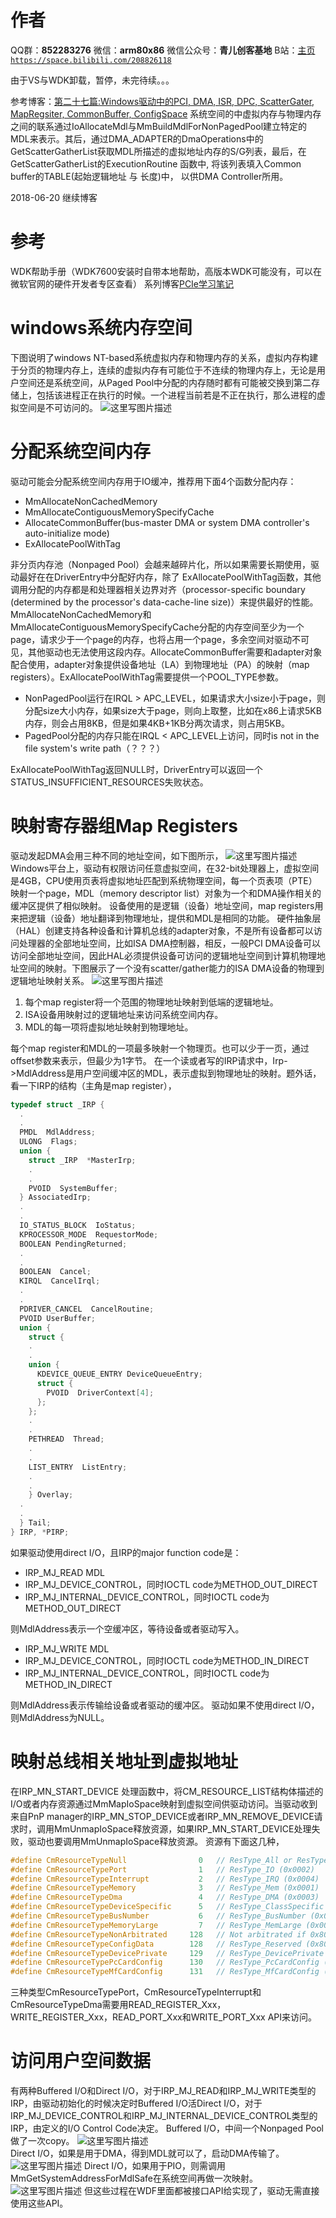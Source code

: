 ﻿# 作者
QQ群：**852283276**
微信：**arm80x86**
微信公众号：**青儿创客基地**
B站：[主页 `https://space.bilibili.com/208826118`](https://space.bilibili.com/208826118)

由于VS与WDK卸载，暂停，未完待续。。。

参考博客：[第二十七篇:Windows驱动中的PCI, DMA, ISR, DPC, ScatterGater, MapRegsiter, CommonBuffer, ConfigSpace](https://blog.csdn.net/u013140088/article/details/37742681)
系统空间的中虚拟内存与物理内存之间的联系通过IoAllocateMdl与MmBuildMdlForNonPagedPool建立特定的MDL来表示。其后，通过DMA_ADAPTER的DmaOperations中的GetScatterGatherList获取MDL所描述的虚拟地址内存的S/G列表，最后，在GetScatterGatherList的ExecutionRoutine 函数中, 将该列表填入Common buffer的TABLE(起始逻辑地址 与 长度)中， 以供DMA Controller所用。

2018-06-20 继续博客

# 参考

WDK帮助手册（WDK7600安装时自带本地帮助，高版本WDK可能没有，可以在微软官网的硬件开发者专区查看）
系列博客[PCIe学习笔记](https://blog.csdn.net/u013140088/article/category/7015733)

# windows系统内存空间

下图说明了windows NT-based系统虚拟内存和物理内存的关系，虚拟内存构建于分页的物理内存上，连续的虚拟内存有可能位于不连续的物理内存上，无论是用户空间还是系统空间，从Paged Pool中分配的内存随时都有可能被交换到第二存储上，包括该进程正在执行的时候。一个进程当前若是不正在执行，那么进程的虚拟空间是不可访问的。
![这里写图片描述](https://img-blog.csdn.net/20180620103903919?watermark/2/text/aHR0cHM6Ly9ibG9nLmNzZG4ubmV0L1podV9aaHVfMjAwOQ==/font/5a6L5L2T/fontsize/400/fill/I0JBQkFCMA==/dissolve/70)

# 分配系统空间内存

驱动可能会分配系统空间内存用于IO缓冲，推荐用下面4个函数分配内存：

 - MmAllocateNonCachedMemory
 - MmAllocateContiguousMemorySpecifyCache
 - AllocateCommonBuffer(bus-master DMA or system DMA controller's auto-initialize mode)
 - ExAllocatePoolWithTag

非分页内存池（Nonpaged Pool）会越来越碎片化，所以如果需要长期使用，驱动最好在在DriverEntry中分配好内存，除了 ExAllocatePoolWithTag函数，其他调用分配的内存都是和处理器相关边界对齐（processor-specific boundary (determined by the processor's data-cache-line size)）来提供最好的性能。MmAllocateNonCachedMemory和MmAllocateContiguousMemorySpecifyCache分配的内存空间至少为一个page，请求少于一个page的内存，也将占用一个page，多余空间对驱动不可见，其他驱动也无法使用这段内存。AllocateCommonBuffer需要和adapter对象配合使用，adapter对象提供设备地址（LA）到物理地址（PA）的映射（map registers）。ExAllocatePoolWithTag需要提供一个POOL_TYPE参数。

 - NonPagedPool运行在IRQL > APC_LEVEL，如果请求大小size小于page，则分配size大小内存，如果size大于page，则向上取整，比如在x86上请求5KB内存，则会占用8KB，但是如果4KB+1KB分两次请求，则占用5KB。
 - PagedPool分配的内存只能在IRQL < APC_LEVEL上访问，同时is not in the file system's write path（？？？）

ExAllocatePoolWithTag返回NULL时，DriverEntry可以返回一个STATUS_INSUFFICIENT_RESOURCES失败状态。

# 映射寄存器组Map Registers

驱动发起DMA会用三种不同的地址空间，如下图所示，
![这里写图片描述](https://img-blog.csdn.net/20180620113559162?watermark/2/text/aHR0cHM6Ly9ibG9nLmNzZG4ubmV0L1podV9aaHVfMjAwOQ==/font/5a6L5L2T/fontsize/400/fill/I0JBQkFCMA==/dissolve/70)
Windows平台上，驱动有权限访问任意虚拟空间，在32-bit处理器上，虚拟空间是4GB，CPU使用页表将虚拟地址匹配到系统物理空间，每一个页表项（PTE）映射一个page，MDL（memory descriptor list）对象为一个和DMA操作相关的缓冲区提供了相似映射。
设备使用的是逻辑（设备）地址空间，map registers用来把逻辑（设备）地址翻译到物理地址，提供和MDL是相同的功能。
硬件抽象层（HAL）创建支持各种设备和计算机总线的adapter对象，不是所有设备都可以访问处理器的全部地址空间，比如ISA DMA控制器，相反，一般PCI DMA设备可以访问全部地址空间，因此HAL必须提供设备可访问的逻辑地址空间到计算机物理地址空间的映射。下图展示了一个没有scatter/gather能力的ISA DMA设备的物理到逻辑地址映射关系。
![这里写图片描述](https://img-blog.csdn.net/20180620171655533?watermark/2/text/aHR0cHM6Ly9ibG9nLmNzZG4ubmV0L1podV9aaHVfMjAwOQ==/font/5a6L5L2T/fontsize/400/fill/I0JBQkFCMA==/dissolve/70)

 1. 每个map register将一个范围的物理地址映射到低端的逻辑地址。
 2. ISA设备用映射过的逻辑地址来访问系统空间内存。
 3. MDL的每一项将虚拟地址映射到物理地址。

每个map register和MDL的一项最多映射一个物理页。也可以少于一页，通过offset参数来表示，但最少为1字节。
在一个读或者写的IRP请求中，Irp->MdlAddress是用户空间缓冲区的MDL，表示虚拟到物理地址的映射。题外话，看一下IRP的结构（主角是map register），
```c
typedef struct _IRP {
  .
  .
  PMDL  MdlAddress;
  ULONG  Flags;
  union {
    struct _IRP  *MasterIrp;
    .
    .
    PVOID  SystemBuffer;
  } AssociatedIrp;
  .
  .
  IO_STATUS_BLOCK  IoStatus;
  KPROCESSOR_MODE  RequestorMode;
  BOOLEAN PendingReturned;
  .
  .
  BOOLEAN  Cancel;
  KIRQL  CancelIrql;
  .
  .
  PDRIVER_CANCEL  CancelRoutine;
  PVOID UserBuffer;
  union {
    struct {
    .
    .
    union {
      KDEVICE_QUEUE_ENTRY DeviceQueueEntry;
      struct {
        PVOID  DriverContext[4];
      };
    };
    .
    .
    PETHREAD  Thread;
    .
    .
    LIST_ENTRY  ListEntry;
    .
    .
    } Overlay;
  .
  .
  } Tail;
} IRP, *PIRP;
```
如果驱动使用direct I/O，且IRP的major function code是：

 - IRP_MJ_READ MDL
 - IRP_MJ_DEVICE_CONTROL，同时IOCTL code为METHOD_OUT_DIRECT
 - IRP_MJ_INTERNAL_DEVICE_CONTROL，同时IOCTL code为METHOD_OUT_DIRECT 

则MdlAddress表示一个空缓冲区，等待设备或者驱动写入。

 - IRP_MJ_WRITE MDL
 - IRP_MJ_DEVICE_CONTROL，同时IOCTL code为METHOD_IN_DIRECT
 - IRP_MJ_INTERNAL_DEVICE_CONTROL，同时IOCTL code为METHOD_IN_DIRECT 

则MdlAddress表示传输给设备或者驱动的缓冲区。
驱动如果不使用direct I/O，则MdlAddress为NULL。

# 映射总线相关地址到虚拟地址

在IRP_MN_START_DEVICE 处理函数中，将CM_RESOURCE_LIST结构体描述的I/O或者内存资源通过MmMapIoSpace映射到虚拟空间供驱动访问。当驱动收到来自PnP manager的IRP_MN_STOP_DEVICE或者IRP_MN_REMOVE_DEVICE请求时，调用MmUnmapIoSpace释放资源，如果IRP_MN_START_DEVICE处理失败，驱动也要调用MmUnmapIoSpace释放资源。
资源有下面这几种，
```c
#define CmResourceTypeNull                0   // ResType_All or ResType_None (0x0000)
#define CmResourceTypePort                1   // ResType_IO (0x0002)
#define CmResourceTypeInterrupt           2   // ResType_IRQ (0x0004)
#define CmResourceTypeMemory              3   // ResType_Mem (0x0001)
#define CmResourceTypeDma                 4   // ResType_DMA (0x0003)
#define CmResourceTypeDeviceSpecific      5   // ResType_ClassSpecific (0xFFFF)
#define CmResourceTypeBusNumber           6   // ResType_BusNumber (0x0006)
#define CmResourceTypeMemoryLarge         7   // ResType_MemLarge (0x0007)
#define CmResourceTypeNonArbitrated     128   // Not arbitrated if 0x80 bit set
#define CmResourceTypeConfigData        128   // ResType_Reserved (0x8000)
#define CmResourceTypeDevicePrivate     129   // ResType_DevicePrivate (0x8001)
#define CmResourceTypePcCardConfig      130   // ResType_PcCardConfig (0x8002)
#define CmResourceTypeMfCardConfig      131   // ResType_MfCardConfig (0x8003)
```
三种类型CmResourceTypePort，CmResourceTypeInterrupt和CmResourceTypeDma需要用READ_REGISTER_Xxx，WRITE_REGISTER_Xxx，READ_PORT_Xxx和WRITE_PORT_Xxx API来访问。

# 访问用户空间数据

有两种Buffered I/O和Direct I/O，对于IRP_MJ_READ和IRP_MJ_WRITE类型的IRP，由驱动初始化的时候决定时Buffered I/O活Direct I/O，对于 IRP_MJ_DEVICE_CONTROL和IRP_MJ_INTERNAL_DEVICE_CONTROL类型的IRP，由定义的I/O Control Code决定。
Buffered I/O，中间一个Nonpaged Pool做了一次copy。
![这里写图片描述](https://img-blog.csdn.net/20180621184027840?watermark/2/text/aHR0cHM6Ly9ibG9nLmNzZG4ubmV0L1podV9aaHVfMjAwOQ==/font/5a6L5L2T/fontsize/400/fill/I0JBQkFCMA==/dissolve/70)  
Direct I/O，如果是用于DMA，得到MDL就可以了，启动DMA传输了。
![这里写图片描述](https://img-blog.csdn.net/20180621184145549?watermark/2/text/aHR0cHM6Ly9ibG9nLmNzZG4ubmV0L1podV9aaHVfMjAwOQ==/font/5a6L5L2T/fontsize/400/fill/I0JBQkFCMA==/dissolve/70)
Direct I/O，如果用于PIO，则需调用 MmGetSystemAddressForMdlSafe在系统空间再做一次映射。
![这里写图片描述](https://img-blog.csdn.net/2018062118471053?watermark/2/text/aHR0cHM6Ly9ibG9nLmNzZG4ubmV0L1podV9aaHVfMjAwOQ==/font/5a6L5L2T/fontsize/400/fill/I0JBQkFCMA==/dissolve/70)
但这些过程在WDF里面都被接口API给实现了，驱动无需直接使用这些API。



